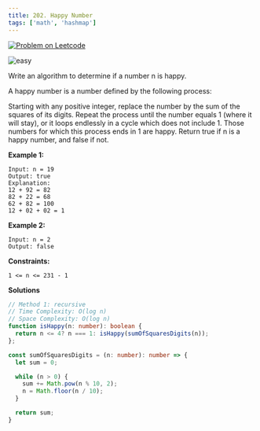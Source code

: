 ```yaml
---
title: 202. Happy Number
tags: ['math', 'hashmap']
---
```


[![Problem on Leetcode](https://img.shields.io/badge/leetcode-sign)](https://leetcode.com/problems/happy-number/)

![easy](https://img.shields.io/badge/Difficulty-Easy-brightgreen.svg)
<!-- ![medium](https://img.shields.io/badge/Difficulty-Medium-yellow.svg) -->
<!-- ![hard](https://img.shields.io/badge/Difficulty-Hard-red.svg) -->

Write an algorithm to determine if a number n is happy.

A happy number is a number defined by the following process:

Starting with any positive integer, replace the number by the sum of the squares of its digits.
Repeat the process until the number equals 1 (where it will stay), or it loops endlessly in a cycle which does not include 1.
Those numbers for which this process ends in 1 are happy.
Return true if n is a happy number, and false if not.



**Example 1:**

```
Input: n = 19
Output: true
Explanation:
12 + 92 = 82
82 + 22 = 68
62 + 82 = 100
12 + 02 + 02 = 1
```

**Example 2:**
```
Input: n = 2
Output: false
```

**Constraints:**
```
1 <= n <= 231 - 1
```

**Solutions**

```ts
// Method 1: recursive
// Time Complexity: O(log n)
// Space Complexity: O(log n)
function isHappy(n: number): boolean {
  return n <= 4? n === 1: isHappy(sumOfSquaresDigits(n));
};

const sumOfSquaresDigits = (n: number): number => {
  let sum = 0;

  while (n > 0) {
    sum += Math.pow(n % 10, 2);
    n = Math.floor(n / 10);
  }

  return sum;
}
```